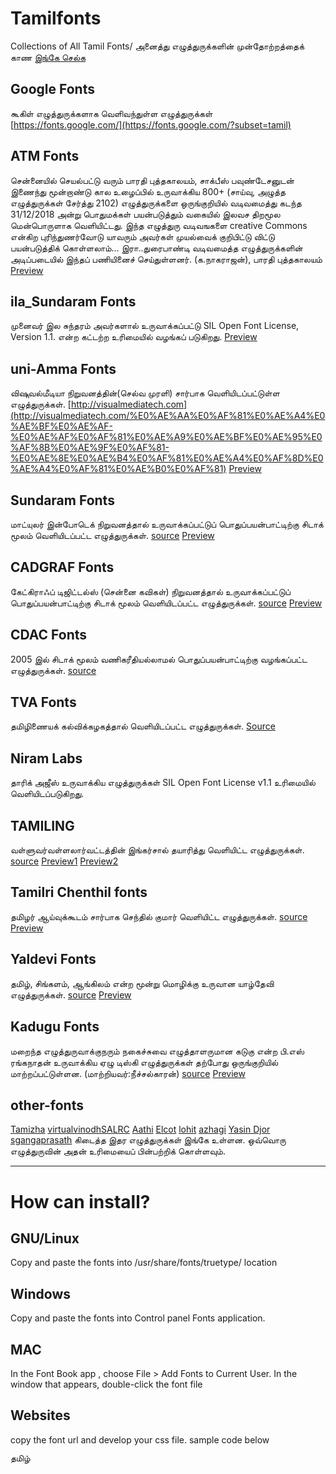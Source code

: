 # Tamilfonts

Collections of All Tamil Fonts/
அனைத்து எழுத்துருக்களின் முன்தோற்றத்தைக் காண [இங்கே செல்க](http://oss.neechalkaran.com/tamilfonts/?index=0)

## Google Fonts

கூகிள் எழுத்துருக்களாக வெளிவந்துள்ள எழுத்துருக்கள் [https://fonts.google.com/](https://fonts.google.com/?subset=tamil)

## ATM Fonts

சென்னையில் செயல்பட்டு வரும் பாரதி புத்தகாலயம், சாக்பீஸ் பவுண்டேசனுடன் இணைந்து மூன்றாண்டு கால உழைப்பில் உருவாக்கிய 800+ (சாய்வு, அழுத்த எழுத்துருக்கள் சேர்த்து 2102) எழுத்துருக்களை ஒருங்குறியில் வடிவமைத்து கடந்த 31/12/2018 அன்று பொதுமக்கள் பயன்படுத்தும் வகையில் இலவச திறமூல மென்பொருளாக வெளியிட்டது. இந்த எழுத்துரு வடிவஙகளை creative Commons என்கிற புரிந்துணர்வோடு யாவரும் அவர்கள் முயல்வைக் குறிபிட்டு விட்டு பயன்படுத்திக் கொள்ளலாம்... இரா..துரைபாண்டி வடிவமைத்த எழுத்துருக்களின் அடிப்படையில் இந்தப் பணியினைச் செய்துள்ளனர். (க.நாகராஜன்), பாரதி புத்தகாலயம் [Preview](https://oss.neechalkaran.com/tamilfonts/?preview=ATM)

## ila_Sundaram Fonts

முனைவர் இல சுந்தரம் அவர்களால் உருவாக்கப்பட்டு SIL Open Font License, Version 1.1. என்ற கட்டற்ற உரிமையில் வழங்கப் படுகிறது. [Preview](https://oss.neechalkaran.com/tamilfonts/?preview=Ila.Sundaram)

## uni-Amma Fonts

விஷுவல்மீடியா நிறுவனத்தின்(செல்வ முரளி) சார்பாக வெளியிடப்பட்டுள்ள எழுத்துருக்கள்.
[http://visualmediatech.com](http://visualmediatech.com/%E0%AE%AA%E0%AF%81%E0%AE%A4%E0%AE%BF%E0%AE%AF-%E0%AE%AF%E0%AF%81%E0%AE%A9%E0%AE%BF%E0%AE%95%E0%AF%8B%E0%AE%9F%E0%AF%81-%E0%AE%8E%E0%AE%B4%E0%AF%81%E0%AE%A4%E0%AF%8D%E0%AE%A4%E0%AF%81%E0%AE%B0%E0%AF%81) [Preview](https://oss.neechalkaran.com/tamilfonts/?preview=uniAmma)

## Sundaram Fonts

மாட்யுலர் இன்போடெக் நிறுவனத்தால் உருவாக்கப்பட்டுப் பொதுப்பயன்பாட்டிற்கு சிடாக் மூலம் வெளியிடப்பட்ட எழுத்துருக்கள். [source](http://www.ildc.in/Tamil/GIST/htm/modular-otfonts.htm) [Preview](https://oss.neechalkaran.com/tamilfonts/?preview=SUNDARAM)

## CADGRAF Fonts

கேட்கிராஃப் டிஜிட்டல்ஸ் (சென்னை கவிகள்) நிறுவனத்தால் உருவாக்கப்பட்டுப் பொதுப்பயன்பாட்டிற்கு சிடாக் மூலம் வெளியிடப்பட்ட எழுத்துருக்கள். [source](http://www.ildc.in/Tamil/GIST/htm/cd-ttf.htm) [Preview](https://oss.neechalkaran.com/tamilfonts/?preview=cadgraf)

## CDAC Fonts

2005 இல் சிடாக் மூலம் வணிகரீதியல்லாமல் பொதுப்பயன்பாட்டிற்கு வழங்கப்பட்ட எழுத்துருக்கள். [source](http://www.ildc.in/Tamil/GIST/htm/otfonts.htm)

## TVA Fonts

தமிழிணையக் கல்விக்கழகத்தால் வெளியிடப்பட்ட எழுத்துருக்கள். [Source](http://www.tamilvu.org/ta/tkbd-index-341488)

## Niram Labs

தாரிக் அஜீஸ் உருவாக்கிய எழுத்துருக்கள் SIL Open Font License v1.1 உரிமையில் வெளியிடப்படுகிறது.

## TAMILING

வள்ளுவர்வள்ளலார்வட்டத்தின் இங்கர்சால் தயாரித்து வெளியிட்ட எழுத்துருக்கள். [source](https://valluvarvallalarvattam.com/tamilfonts/) [Preview1](https://oss.neechalkaran.com/tamilfonts/?preview=TAMILlNG) [Preview2](https://oss.neechalkaran.com/tamilfonts/?preview=Tamingo)


## Tamilri Chenthil fonts

தமிழர் ஆய்வுக்கூடம் சார்பாக செந்தில் குமார் வெளியிட்ட எழுத்துருக்கள். [source](https://www.facebook.com/photo.php?fbid=780187126146092&set=a.102926520538826&type=3) [Preview](https://oss.neechalkaran.com/tamilfonts/?preview=Chenet)

## Yaldevi Fonts

தமிழ், சிங்களம், ஆங்கிலம் என்ற மூன்று மொழிக்கு உருவான யாழ்தேவி எழுத்துருக்கள். [source](https://github.com/mooniak/yaldevi-fonts) [Preview](https://oss.neechalkaran.com/tamilfonts/?preview=Yaldevi)

## Kadugu Fonts

மறைந்த எழுத்துருவாக்குநரும் நகைச்சுவை எழுத்தாளருமான கடுகு என்ற பி.எஸ் ரங்கநாதன் உருவாக்கிய ஏழு டிஸ்கி எழுத்துருக்கள் தற்போது ஒருங்குறியில் மாற்றப்பட்டுள்ளன. (மாற்றியவர்:நீச்சல்காரன்) [source](https://www.azhagi.com/freefonts.html) [Preview](https://oss.neechalkaran.com/tamilfonts/?preview=kadugu)

## other-fonts

[Tamizha](https://github.com/thamizha/tamil-fonts/tree/master/fonts-installer/fontfiles) [virtualvinodh](https://github.com/virtualvinodh/)[SALRC](http://salrc.uchicago.edu/resources/fonts/available/tamil/) [Aathi](https://github.com/Aathi/tamil-fonts) [Elcot](https://elcot.in/tamil-fonts-and-conversion) [lohit](https://fedorahosted.org/lohit/) [azhagi](https://www.azhagi.com/freefonts.html) [Yasin Djor](https://www.facebook.com/YasinDjor/posts/2340236659451211) [sgangaprasath](https://github.com/sgangaprasath/madurai) கிடைத்த இதர எழுத்துருக்கள் இங்கே உள்ளன.
ஒவ்வொரு எழுத்துருவின் அதன் உரிமையைப் பின்பற்றிக் கொள்ளவும்.

---

# How can install?

## GNU/Linux

Copy and paste the fonts into /usr/share/fonts/truetype/ location

## Windows

Copy and paste the fonts into Control panel Fonts application.

## MAC
In the Font Book app , choose File > Add Fonts to Current User. In the window that appears, double-click the font file

## Websites

copy the font url and develop your css file. sample code below

<style>
  @font-face {font-family: 'TMOTHNBI_Ship'; src: url('https://oss.neechalkaran.com/tamilfonts/1CDAC/TMOTHNBI_Ship.ttf');}
</style>

<span style="font-family: TMOTHNBI_Ship;">தமிழ்</span>
